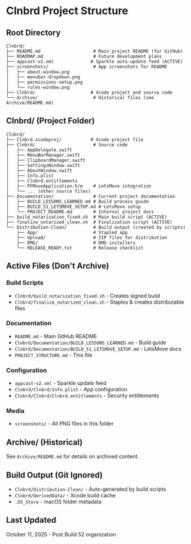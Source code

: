 # Clnbrd Project Structure

## Root Directory
```
Clnbrd/
├── README.md                    # Main project README (for GitHub)
├── ROADMAP.md                   # Future development plans
├── appcast-v2.xml              # Sparkle auto-update feed (ACTIVE)
├── screenshots/                 # App screenshots for README
│   ├── about-window.png
│   ├── menubar-dropdown.png
│   ├── permissions-setup.png
│   └── rules-window.png
├── Clnbrd/                     # Xcode project and source code
└── Archive/                     # Historical files (see Archive/README.md)
```

## Clnbrd/ (Project Folder)
```
Clnbrd/
├── Clnbrd.xcodeproj/           # Xcode project file
├── Clnbrd/                      # Source code
│   ├── AppDelegate.swift
│   ├── MenuBarManager.swift
│   ├── ClipboardManager.swift
│   ├── SettingsWindow.swift
│   ├── AboutWindow.swift
│   ├── Info.plist
│   ├── Clnbrd.entitlements
│   ├── PFMoveApplication.h/m    # LetsMove integration
│   └── ... (other source files)
├── Documentation/               # Current project documentation
│   ├── BUILD_LESSONS_LEARNED.md # Build process guide
│   ├── BUILD_51_LETSMOVE_SETUP.md # LetsMove setup
│   └── PROJECT_README.md        # Internal project docs
├── build_notarization_fixed.sh  # Main build script (ACTIVE)
├── finalize_notarized_clean.sh  # Finalization script (ACTIVE)
└── Distribution-Clean/          # Build output (created by scripts)
    ├── App/                     # Stapled app
    ├── Upload/                  # ZIP files for distribution
    ├── DMG/                     # DMG installers
    └── RELEASE_READY.txt        # Release checklist
```

## Active Files (Don't Archive)

### Build Scripts
- `Clnbrd/build_notarization_fixed.sh` - Creates signed build
- `Clnbrd/finalize_notarized_clean.sh` - Staples & creates distributable files

### Documentation
- `README.md` - Main GitHub README
- `Clnbrd/Documentation/BUILD_LESSONS_LEARNED.md` - Build guide
- `Clnbrd/Documentation/BUILD_51_LETSMOVE_SETUP.md` - LetsMove docs
- `PROJECT_STRUCTURE.md` - This file

### Configuration
- `appcast-v2.xml` - Sparkle update feed
- `Clnbrd/Clnbrd/Info.plist` - App configuration
- `Clnbrd/Clnbrd/Clnbrd.entitlements` - Security entitlements

### Media
- `screenshots/` - All PNG files in this folder

## Archive/ (Historical)
See `Archive/README.md` for details on archived content.

## Build Output (Git Ignored)
- `Clnbrd/Distribution-Clean/` - Auto-generated by build scripts
- `Clnbrd/DerivedData/` - Xcode build cache
- `.DS_Store` - macOS folder metadata

## Last Updated
October 11, 2025 - Post Build 52 organization
